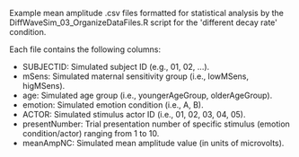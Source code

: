 Example mean amplitude .csv files formatted for statistical analysis by the DiffWaveSim_03_OrganizeDataFiles.R script for the 'different decay rate' condition.

Each file contains the following columns:
* SUBJECTID: Simulated subject ID (e.g., 01, 02, ...).
* mSens: Simulated maternal sensitivity group (i.e., lowMSens, higMSens).
* age: Simulated age group (i.e., youngerAgeGroup, olderAgeGroup).
* emotion: Simulated emotion condition (i.e., A, B).
* ACTOR: Simulated stimulus actor ID (i.e., 01, 02, 03, 04, 05).
* presentNumber: Trial presentation number of specific stimulus (emotion condition/actor) ranging from 1 to 10.
* meanAmpNC: Simulated mean amplitude value (in units of microvolts).
